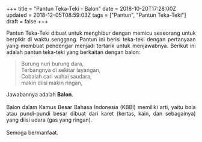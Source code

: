 +++
title = "Pantun Teka-Teki - Balon"
date = 2018-10-20T17:28:00Z
updated = 2018-12-05T08:59:03Z
tags = ["Pantun", "Pantun Teka-Teki"]
draft = false
+++

<div dir="ltr" style="text-align: left;" trbidi="on"><div style="text-align: justify;">Pantun Teka-Teki dibuat untuk menghibur dengan memicu seseorang untuk berpikir di waktu senggang. Pantun ini berisi teka-teki dengan pertanyaan yang membuat pendengar menjadi tertarik untuk menjawabnya. Berikut ini adalah pantun teka-teki yang berkaitan dengan balon:</div><blockquote class="tr_bq">Burung nuri burung dara,<br />Terbangnya di sekitar layangan,<br />Cobalah cari wahai saudara,<br />makin diisi makin ringan,</blockquote><div style="text-align: justify;">Jawabannya adalah <b>Balon</b>.<br /><br />Balon dalam Kamus Besar Bahasa Indonesia (KBBI) memiliki arti, yaitu bola atau pundi-pundi besar dibuat dari karet (kertas, kain, dan sebagainya) yang diisi udara (gas yang ringan).</div><div style="text-align: justify;">&nbsp;</div><div style="text-align: justify;">Semoga bermanfaat. </div></div>

